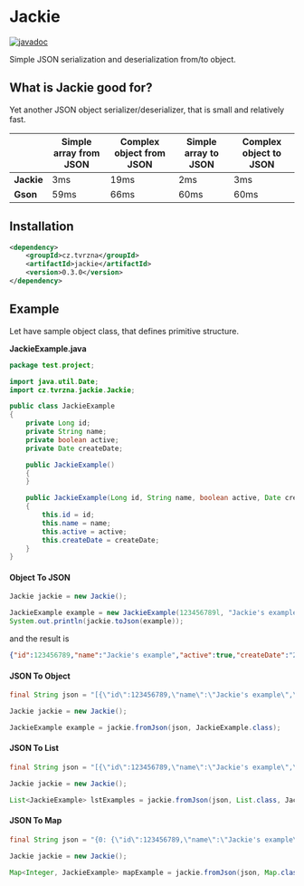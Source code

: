 # Jackie
[![javadoc](https://javadoc.io/badge2/cz.tvrzna/jackie/0.3.0/javadoc.svg)](https://javadoc.io/doc/cz.tvrzna/jackie/0.3.0)

Simple JSON serialization and deserialization from/to object.

## What is Jackie good for?
Yet another JSON object serializer/deserializer, that is small and relatively fast.

|   | **Simple array from JSON** | **Complex object from JSON** | **Simple array to JSON** | **Complex object to JSON** |
--- | --- | --- | --- | ---
| **Jackie** | 3ms | 19ms | 2ms | 3ms |
| **Gson** | 59ms | 66ms | 60ms | 60ms |

## Installation
```xml
<dependency>
    <groupId>cz.tvrzna</groupId>
    <artifactId>jackie</artifactId>
    <version>0.3.0</version>
</dependency>
```

## Example
Let have sample object class, that defines primitive structure.

__JackieExample.java__
```java
package test.project;

import java.util.Date;
import cz.tvrzna.jackie.Jackie;

public class JackieExample
{
	private Long id;
	private String name;
	private boolean active;
	private Date createDate;

	public JackieExample()
	{
	}

	public JackieExample(Long id, String name, boolean active, Date createDate)
	{
		this.id = id;
		this.name = name;
		this.active = active;
		this.createDate = createDate;
	}
}

```

#### Object To JSON

```java
Jackie jackie = new Jackie();

JackieExample example = new JackieExample(123456789l, "Jackie's example", true, new Date());
System.out.println(jackie.toJson(example));
```

and the result is

```json
{"id":123456789,"name":"Jackie's example","active":true,"createDate":"2020-03-10T13:43:24"}
```

#### JSON To Object
```java
final String json = "[{\"id\":123456789,\"name\":\"Jackie's example\",\"active\":true,\"createDate\":\"2020-03-10T13:43:24\"}]";

Jackie jackie = new Jackie();

JackieExample example = jackie.fromJson(json, JackieExample.class);
````

#### JSON To List
```java
final String json = "[{\"id\":123456789,\"name\":\"Jackie's example\",\"active\":true,\"createDate\":\"2020-03-10T13:43:24\"}]";

Jackie jackie = new Jackie();

List<JackieExample> lstExamples = jackie.fromJson(json, List.class, JackieExample.class);
````

#### JSON To Map
```java
final String json = "{0: {\"id\":123456789,\"name\":\"Jackie's example\",\"active\":true,\"createDate\":\"2020-03-10T13:43:24\"}}";

Jackie jackie = new Jackie();

Map<Integer, JackieExample> mapExample = jackie.fromJson(json, Map.class, Integer.class, JackieExample.class);
````